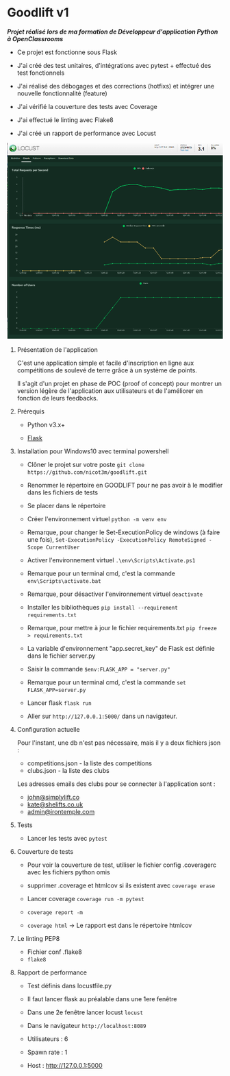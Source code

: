 # Goodlift v1

**_Projet réalisé lors de ma formation de Développeur d'application Python à OpenClassrooms_**

* Ce projet est fonctionne sous Flask

* J'ai créé des test unitaires, d'intégrations avec pytest + effectué des test  fonctionnels 

* J'ai réalisé des débogages et des corrections (hotfixs) et intégrer une nouvelle fonctionnalité (feature)

* J'ai vérifié la couverture des tests avec Coverage

* J'ai effectué le linting avec Flake8

* J'ai créé un rapport de performance avec Locust

![Goodlift](goodlift_locust.png)

1. Présentation de l'application

	C'est une application simple et facile d'inscription en ligne aux compétitions de soulevé de terre grâce à un système de points.

    Il s'agit d'un projet en phase de POC (proof of concept) pour montrer un version légère de l'application aux utilisateurs et de l'améliorer en fonction de leurs feedbacks.

2. Prérequis

    * Python v3.x+

    * [Flask](https://flask.palletsprojects.com/en/1.1.x/)

3. Installation pour Windows10 avec terminal powershell

    - Clôner le projet sur votre poste `git clone https://github.com/nicot3m/goodlift.git`
	
	- Renommer le répertoire en GOODLIFT pour ne pas avoir à le modifier dans les fichiers de tests
	
	- Se placer dans le répertoire
	
	- Créer l'environnement virtuel `python -m venv env`
	
	- Remarque, pour changer le Set-ExecutionPolicy de windows (à faire une fois), `Set-ExecutionPolicy -ExecutionPolicy RemoteSigned -Scope CurrentUser`
	
	- Activer l'environnement virtuel `.\env\Scripts\Activate.ps1`
	
	- Remarque pour un terminal cmd, c'est la commande `env\Scripts\activate.bat`
	
	- Remarque, pour désactiver l'environnement virtuel `deactivate`

	- Installer les bibliothèques `pip install --requirement requirements.txt`
	
	- Remarque, pour mettre à jour le fichier requirements.txt `pip freeze > requirements.txt`

    - La variable d'environnement "app.secret_key" de Flask est définie dans le fichier server.py
	
	- Saisir la commande `$env:FLASK_APP = "server.py"`
	
	- Remarque pour un terminal cmd, c'est la commande `set FLASK_APP=server.py`
	
	- Lancer flask `flask run`

	- Aller sur `http://127.0.0.1:5000/` dans un navigateur.

4. Configuration actuelle

    Pour l'instant, une db n'est pas nécessaire, mais il y a deux fichiers json :
	
    * competitions.json - la liste des competitions
    * clubs.json - la liste des clubs
	
	Les adresses emails des clubs pour se connecter à l'application sont :
	* john@simplylift.co
	* kate@shelifts.co.uk
	* admin@irontemple.com

5. Tests
	
	- Lancer les tests avec `pytest`
	
6. Couverture de tests
	
	- Pour voir la couverture de test, utiliser le fichier config .coveragerc avec les fichiers python omis
	
	- supprimer .coverage et htmlcov si ils existent avec `coverage erase`
	
	- Lancer coverage `coverage run -m pytest`
	
	- `coverage report -m`
	
	- `coverage html` → Le rapport est dans le répertoire htmlcov

7. Le linting PEP8

	- Fichier conf .flake8
	- `flake8`

8. Rapport de performance

	- Test définis dans locustfile.py
	
	- Il faut lancer flask au préalable dans une 1ere fenêtre
	
	- Dans une 2e fenêtre lancer locust `locust`
	
	- Dans le navigateur `http://localhost:8089` 
	
	- Utilisateurs : 6
	
	- Spawn rate : 1
	
	- Host : http://127.0.0.1:5000

